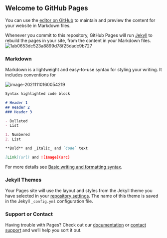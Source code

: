 ## Welcome to GitHub Pages

You can use the [editor on GitHub](https://github.com/wzk11/githup.io/edit/gh-pages/index.md) to maintain and preview the content for your website in Markdown files.

Whenever you commit to this repository, GitHub Pages will run [Jekyll](https://jekyllrb.com/) to rebuild the pages in your site, from the content in your Markdown files.
![1ab0653dc523a8899d78f25dadc9b727](https://user-images.githubusercontent.com/64744090/141074110-6691ee3b-dc7a-46a5-bb11-96405bff7f73.jpg)

### Markdown

Markdown is a lightweight and easy-to-use syntax for styling your writing. It includes conventions for

![image-20211110160054219](D:\typora\tup\image-20211110160054219.png)

```markdown
Syntax highlighted code block

# Header 1
## Header 2
### Header 3

- Bulleted
- List

1. Numbered
2. List

**Bold** and _Italic_ and `Code` text

[Link](url) and ![Image](src)
```

For more details see [Basic writing and formatting syntax](https://docs.github.com/en/github/writing-on-github/getting-started-with-writing-and-formatting-on-github/basic-writing-and-formatting-syntax).

### Jekyll Themes

Your Pages site will use the layout and styles from the Jekyll theme you have selected in your [repository settings](https://github.com/wzk11/githup.io/settings/pages). The name of this theme is saved in the Jekyll `_config.yml` configuration file.

### Support or Contact

Having trouble with Pages? Check out our [documentation](https://docs.github.com/categories/github-pages-basics/) or [contact support](https://support.github.com/contact) and we’ll help you sort it out.
